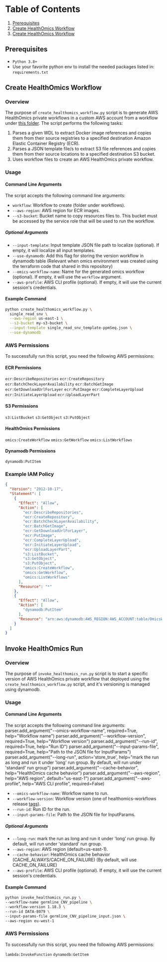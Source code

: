 # Table of Contents
1. [Prerequisites](#Prerequisites)
2. [Create HealthOmics Workflow](#Create-HealthOmics-Workflow)
3. [Create HealthOmics Workflow](#Invoke-HealthOmics-Run)


## Prerequisites
- `Python 3.8+`
-  Use your favorite python env to install the needed packages listed in: `requirements.txt`

## Create HealthOmics Workflow

### Overview
The purpose of `create_healthomics_workflow.py` script is to generate AWS HealthOmics private workflows in a custom AWS account from a workflow under [this folder](../../workflows).
The script performs the following tasks:

1. Parses a given WDL to extract Docker image references and copies them from their source registries to a specified destination Amazon Elastic Container Registry (ECR).
2. Parses a JSON template file/s to extract S3 file references and copies them from their source locations to a specified destination S3 bucket.
3. Uses workflow files to create an AWS HealthOmics private workflow.

### Usage


#### Command Line Arguments

The script accepts the following command line arguments:

- `workflow`: Workflow to create (folder under workflows).
- `--aws-region`: AWS region for ECR images.
- `--s3-bucket`: Bucket name to copy resources files to. This bucket must be accessed by the service role that will be used to run the workflow.
##### Optional Arguments
- `--input-template`: Input template JSON file path to localize (optional). If empty, it will localize all input templates.
- `--use-dynamodb`: Add this flag for storing the version workflow in dynamodb table (Relevant when omics environment was created using the terraform code that shared in this repository)
- `--omics-workflow-name`: Name for the generated omics workflow (optional). If empty, it will use the `workflow` argument.
- `--aws-profile`: AWS CLI profile (optional). If empty, it will use the current session's credentials.

#### Example Command

```bash
python create_healthomics_workflow.py \
  single_read_snv \
  --aws-region us-east-1 \
  --s3-bucket my-s3-bucket \
  --input-template single_read_snv_template-ppmSeq.json \
  --use-dynamodb
```

### AWS Permissions
To successfully run this script, you need the following AWS permissions:

#### ECR Permissions
`ecr:DescribeRepositories`
`ecr:CreateRepository`
`ecr:BatchCheckLayerAvailability`
`ecr:BatchGetImage`
`ecr:GetDownloadUrlForLayer`
`ecr:PutImage`
`ecr:CompleteLayerUpload`
`ecr:InitiateLayerUpload`
`ecr:UploadLayerPart`
#### S3 Permissions
`s3:ListBucket`
`s3:GetObject`
`s3:PutObject`
#### HealthOmics Permissions
`omics:CreateWorkflow`
`omics:GetWorkflow`
`omics:ListWorkflows`
#### Dynamodb Permissions
`dynamodb:PutItem`

### Example IAM Policy
```json
{
  "Version": "2012-10-17",
  "Statement": [
    {
      "Effect": "Allow",
      "Action": [
        "ecr:DescribeRepositories",
        "ecr:CreateRepository",
        "ecr:BatchCheckLayerAvailability",
        "ecr:BatchGetImage",
        "ecr:GetDownloadUrlForLayer",
        "ecr:PutImage",
        "ecr:CompleteLayerUpload",
        "ecr:InitiateLayerUpload",
        "ecr:UploadLayerPart",
        "s3:ListBucket",
        "s3:GetObject",
        "s3:PutObject",
        "omics:CreateWorkflow",
        "omics:GetWorkflow",
        "omics:ListWorkflows"
      ],
      "Resource": "*"
    },
    {
      "Effect": "Allow",
      "Action": [
        "dynamodb:PutItem"
      ],
      "Resource": "arn:aws:dynamodb:AWS_REGION:AWS_ACCOUNT:table/OmicsWorkflows"
    }
  ]
}
```

## Invoke HealthOmics Run

### Overview
The purpose of `invoke_healthomics_run.py` script is
to start a specific version of AWS HealthOmics private workflow
that deployed using the `create_healthomics_workflow.py` script,
and it's versioning is managed using dynamodb.

### Usage


#### Command Line Arguments

The script accepts the following command line arguments:
   parser.add_argument("--omics-workflow-name", required=True, help="Workflow name")
    parser.add_argument("--workflow-version", required=True, help="Workflow version")
    parser.add_argument("--run-id", required=True, help="Run ID")
    parser.add_argument("--input-params-file", required=True, help="Path to the JSON file for InputParams")
    parser.add_argument("--long-run", action='store_true', help="mark the run as long and run it under 'long' run group. By default, will run under 'standard' run group")
    parser.add_argument("--cache-behavior", help="HealthOmics cache behavior")
    parser.add_argument("--aws-region", help="AWS region", default="us-east-1")
    parser.add_argument("--aws-profile", help="AWS CLI profile", required=False)
- `--omics-workflow-name`: Workflow name to run.
- `--workflow-version`: Workflow version (one of healthomics-workflows release [tags](https://github.com/Ultimagen/healthomics-workflows/tags)).
- `--run-id`: Run ID for the run.
- `--input-params-file`: Path to the JSON file for InputParams.
##### Optional Arguments
- `--long-run`: mark the run as long and run it under 'long' run group. By default, will run under 'standard' run group.
- `--aws-region`: AWS region (default=us-east-1).
- `--cache-behavior`: HealthOmics cache behavior (CACHE_ALWAYS/CACHE_ON_FAILURE) (By default, will use CACHE_ON_FAILURE)
- `--aws-profile`: AWS CLI profile (optional). If empty, it will use the current session's credentials.

#### Example Command

```bash
python invoke_healthomics_run.py \
--workflow-name germline_CNV_pipeline \
--workflow-version 1.18.3 \
--run-id DATA-8079 \
--input-params-file germline_CNV_pipeline_input.json \
--aws-region eu-west-1
```

### AWS Permissions

To successfully run this script, you need the following AWS permissions:

`lambda:InvokeFunction`
`dynamodb:GetItem`
